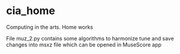 # cia_home
Computing in the arts. Home works

File muz_2.py contains some algorithms to harmonize tune
and save changes into msxz file which can be opened in MuseScore app
